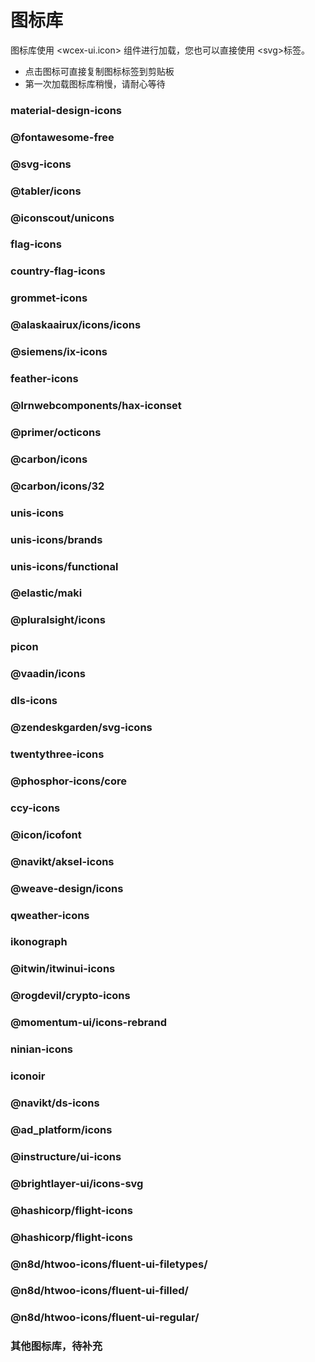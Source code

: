 <!--DESC: {icon:{name:"explore",pkg:"mdi",type:"filled"},id:1} -->

# 图标库
图标库使用 \<wcex-ui.icon\> 组件进行加载，您也可以直接使用 \<svg\>标签。
- 点击图标可直接复制图标标签到剪贴板
- 第一次加载图标库稍慢，请耐心等待


<div style="position: sticky;top: 0;"><wcex-doc.com-icon_search ></wcex-doc.com-icon_search></div>

### material-design-icons
<div><wcex-doc.com-icons pkg="@material-design-icons/svg" ></wcex-doc.com-icons></div>

### @fontawesome-free
<div><wcex-doc.com-icons pkg="@fortawesome/fontawesome-free/svgs" ></wcex-doc.com-icons></div>

### @svg-icons
<div><wcex-doc.com-icons pkg="@svg-icons" npm-scope="1" ></wcex-doc.com-icons></div>

### @tabler/icons
<div><wcex-doc.com-icons pkg="@tabler/icons/categories" ></wcex-doc.com-icons></div>


### @iconscout/unicons
<div><wcex-doc.com-icons pkg="@iconscout/unicons/svg" ></wcex-doc.com-icons></div>

### flag-icons
<div><wcex-doc.com-icons pkg="flag-icons/flags" ></wcex-doc.com-icons></div>

### country-flag-icons
<div><wcex-doc.com-icons pkg="country-flag-icons/flags" ></wcex-doc.com-icons></div>

### grommet-icons
<div><wcex-doc.com-icons pkg="grommet-icons" ></wcex-doc.com-icons></div>

### @alaskaairux/icons/icons
<div><wcex-doc.com-icons pkg="@alaskaairux/icons/dist/icons" ></wcex-doc.com-icons></div>

### @siemens/ix-icons
<div><wcex-doc.com-icons pkg="@siemens/ix-icons/dist" ></wcex-doc.com-icons></div>

### feather-icons
<div><wcex-doc.com-icons pkg="feather-icons/dist" ></wcex-doc.com-icons></div>

### @lrnwebcomponents/hax-iconset
<div><wcex-doc.com-icons pkg="@lrnwebcomponents/hax-iconset/lib/svgs" ></wcex-doc.com-icons></div>

### @primer/octicons
<div><wcex-doc.com-icons pkg="@primer/octicons/build" ></wcex-doc.com-icons></div>

### @carbon/icons
<div><wcex-doc.com-icons pkg="@carbon/icons/svg" ></wcex-doc.com-icons></div>

### @carbon/icons/32
<div><wcex-doc.com-icons pkg="@carbon/icons/svg/32" ></wcex-doc.com-icons></div>

### unis-icons
<div><wcex-doc.com-icons pkg="unis-icons/lib" ></wcex-doc.com-icons></div>

### unis-icons/brands
<div><wcex-doc.com-icons pkg="unis-icons/lib/brands" ></wcex-doc.com-icons></div>

### unis-icons/functional 
<div><wcex-doc.com-icons pkg="unis-icons/lib/functional" ></wcex-doc.com-icons></div>

### @elastic/maki
<div><wcex-doc.com-icons pkg="@elastic/maki" ></wcex-doc.com-icons></div>

### @pluralsight/icons
<div><wcex-doc.com-icons pkg="@pluralsight/icons/npm/svg" ></wcex-doc.com-icons></div>

### picon
<div><wcex-doc.com-icons pkg="picon" ></wcex-doc.com-icons></div>

### @vaadin/icons
<div><wcex-doc.com-icons pkg="@vaadin/icons/assets" ></wcex-doc.com-icons></div>

### dls-icons
<div><wcex-doc.com-icons pkg="dls-icons" ></wcex-doc.com-icons></div>

### @zendeskgarden/svg-icons
<div><wcex-doc.com-icons pkg="@zendeskgarden/svg-icons/src" ></wcex-doc.com-icons></div>

### twentythree-icons
<div><wcex-doc.com-icons pkg="twentythree-icons" ></wcex-doc.com-icons></div>

### @phosphor-icons/core
<div><wcex-doc.com-icons pkg="@phosphor-icons/core/assets" ></wcex-doc.com-icons></div>

### ccy-icons
<div><wcex-doc.com-icons pkg="ccy-icons" ></wcex-doc.com-icons></div>

### @icon/icofont
<div><wcex-doc.com-icons pkg="@icon/icofont" ></wcex-doc.com-icons></div>

### @navikt/aksel-icons
<div><wcex-doc.com-icons pkg="@navikt/aksel-icons/dist" ></wcex-doc.com-icons></div>

### @weave-design/icons
<div><wcex-doc.com-icons pkg="@weave-design/icons/build/svg" ></wcex-doc.com-icons></div>

### qweather-icons
<div><wcex-doc.com-icons pkg="qweather-icons" ></wcex-doc.com-icons></div>

### ikonograph
<div><wcex-doc.com-icons pkg="ikonograph/dist" ></wcex-doc.com-icons></div>

### @itwin/itwinui-icons
<div><wcex-doc.com-icons pkg="@itwin/itwinui-icons" ></wcex-doc.com-icons></div>

### @rogdevil/crypto-icons
<div><wcex-doc.com-icons pkg="@rogdevil/crypto-icons/lib" ></wcex-doc.com-icons></div>

### @momentum-ui/icons-rebrand
<div><wcex-doc.com-icons pkg="@momentum-ui/icons-rebrand" ></wcex-doc.com-icons></div>

### ninian-icons
<div><wcex-doc.com-icons pkg="ninian-icons/src" ></wcex-doc.com-icons></div>

### iconoir
<div><wcex-doc.com-icons pkg="iconoir" ></wcex-doc.com-icons></div>

### @navikt/ds-icons
<div><wcex-doc.com-icons pkg="@navikt/ds-icons" ></wcex-doc.com-icons></div>

### @ad_platform/icons
<div><wcex-doc.com-icons pkg="@ad_platform/icons/dist" ></wcex-doc.com-icons></div>

### @instructure/ui-icons
<div><wcex-doc.com-icons pkg="@instructure/ui-icons/svg" ></wcex-doc.com-icons></div>

### @brightlayer-ui/icons-svg
<div><wcex-doc.com-icons pkg="@brightlayer-ui/icons-svg/." ></wcex-doc.com-icons></div>

### @hashicorp/flight-icons
<div><wcex-doc.com-icons pkg="@hashicorp/flight-icons" ></wcex-doc.com-icons></div>


### @hashicorp/flight-icons
<div><wcex-doc.com-icons pkg="@hashicorp/flight-icons" ></wcex-doc.com-icons></div>


### @n8d/htwoo-icons/fluent-ui-filetypes/
<div><wcex-doc.com-icons pkg="@n8d/htwoo-icons/fluent-ui-filetypes" ></wcex-doc.com-icons></div>


### @n8d/htwoo-icons/fluent-ui-filled/
<div><wcex-doc.com-icons pkg="@n8d/htwoo-icons/fluent-ui-filled" ></wcex-doc.com-icons></div>


### @n8d/htwoo-icons/fluent-ui-regular/
<div><wcex-doc.com-icons pkg="@n8d/htwoo-icons/fluent-ui-regular" ></wcex-doc.com-icons></div>

### 其他图标库，待补充